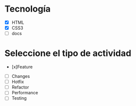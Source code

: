 # Tecnología
- [x] HTML
- [x] CSS3
- [ ] docs
# Seleccione el tipo de actividad
- [x]Feature
- [ ] Changes
- [ ] Hotfix
- [ ] Refactor
- [ ] Performance
- [ ] Testing